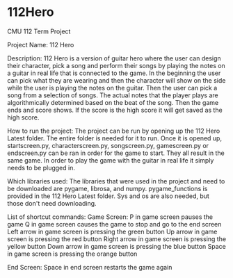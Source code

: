 # 112Hero
CMU 112 Term Project

Project Name: 112 Hero

Description: 112 Hero is a version of guitar hero where the user can design 
their character, pick a song and perform their songs by playing the notes on
a guitar in real life that is connected to the game. 
In the beginning the user can pick what they are wearing and then the 
character will show on the side while the user is playing the notes on 
the guitar. Then the user can pick a song from a selection of songs.
The actual notes that the player plays are algorithmically determined
based on the beat of the song. Then the game ends and score shows. If the 
score is the high score it will get saved as the high score.

How to run the project: The project can be run by opening up the 112 Hero
Latest folder. The entire folder is needed for it to run. Once it is 
opened up, startscreen.py, characterscreen.py, songscreen.py, 
gamescreen.py or endscreen.py can be ran in order for the game 
to start. They all result in the same game. In order to play the game with
the guitar in real life it simply needs to be plugged in. 

Which libraries used: The libraries that were used in the project and
need to be downloaded are pygame, librosa, and numpy. pygame_functions is
provided in the 112 Hero Latest folder. Sys and os are also needed, but those
don't need downloading.

List of shortcut commands: 
Game Screen:
P in game screen pauses the game 
Q in game screen causes the game to stop and go to the end screen 
Left arrow in game screen is pressing the green button 
Up arrow in game screen is pressing the red button
Right arrow in game screen is pressing the yellow button 
Down arrow in game screen is pressing the blue button 
Space in game screen is pressing the orange button

End Screen:
Space in end screen restarts the game again
